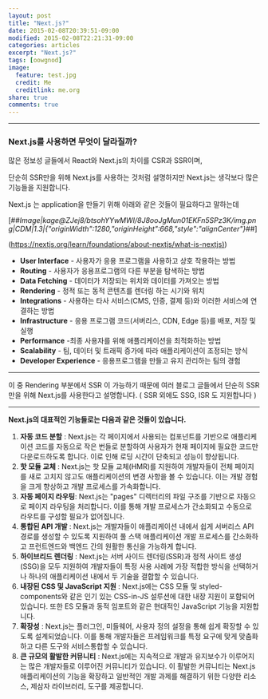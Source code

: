 ```yaml
---
layout: post
title: "Next.js?"
date: 2015-02-08T20:39:51-09:00
modified: 2015-02-08T22:21:31-09:00
categories: articles
excerpt: "Next.js?"
tags: [oowgnod]
image:
  feature: test.jpg
  credit: Me
  creditlink: me.org
share: true
comments: true
---
```


---

### Next.js를 사용하면 무엇이 달라질까?

많은 정보성 글들에서 React와 Next.js의 차이를 CSR과 SSR이며,

단순히 SSR만을 위해 Next.js를 사용하는 것처럼 설명하지만 Next.js는 생각보다 많은 기능들을 지원합니다.

Next.js 는 application을 만들기 위해 아래와 같은 것들이 필요하다고 말하는데

[##_Image|kage@ZJej8/btsohYYwMWI/8J8ooJgMun01EKFn5SPz3K/img.png|CDM|1.3|{"originWidth":1280,"originHeight":668,"style":"alignCenter"}_##]

([https://nextjs.org/learn/foundations/about-nextjs/what-is-nextjs)](https://nextjs.org/learn/foundations/about-nextjs/what-is-nextjs))

-   **User Interface** - 사용자가 응용 프로그램을 사용하고 상호 작용하는 방법
-   **Routing** - 사용자가 응용프로그램의 다른 부분을 탐색하는 방법
-   **Data Fetching** - 데이터가 저장되는 위치와 데이터를 가져오는 방법
-   **Rendering** - 정적 또는 동적 콘텐츠를 렌더링 하는 시기와 위치
-   **Integrations** - 사용하는 타사 서비스(CMS, 인증, 결제 등)와 이러한 서비스에 연결하는 방법
-   **Infrastructure** - 응용 프로그램 코드(서버리스, CDN, Edge 등)를 배포, 저장 및 실행
-   **Performance** -최종 사용자를 위해 애플리케이션을 최적화하는 방법
-   **Scalability** - 팀, 데이터 및 트래픽 증가에 따라 애플리케이션이 조정되는 방식
-   **Developer Experience** - 응용프로그램을 만들고 유지 관리하는 팀의 경험

---

이 중 Rendering 부분에서 SSR 이 가능하기 때문에 여러 블로그 글들에서 단순히 SSR 만을 위해 Next.js를 사용한다고 설명합니다. ( SSR 외에도 SSG, ISR 도 지원합니다 )

---

**Next.js의 대표적인 기능들로는 다음과 같은 것들이 있습니다.**

1.  **자동 코드 분할** : Next.js는 각 페이지에서 사용되는 컴포넌트를 기반으로 애플리케이션 코드를 자동으로 작은 번들로 분할하여 사용자가 현재 페이지에 필요한 코드만 다운로드하도록 합니다. 이로 인해 로딩 시간이 단축되고 성능이 향상됩니다.
2.  **핫 모듈 교체** : Next.js는 핫 모듈 교체(HMR)를 지원하여 개발자들이 전체 페이지를 새로 고치지 않고도 애플리케이션의 변경 사항을 볼 수 있습니다. 이는 개발 경험을 크게 향상하고 개발 프로세스를 가속화합니다.
3.  **자동 페이지 라우팅**: Next.js는 "pages" 디렉터리의 파일 구조를 기반으로 자동으로 페이지 라우팅을 처리합니다. 이를 통해 개발 프로세스가 간소화되고 수동으로 라우트를 구성할 필요가 없어집니다.
4.  **통합된 API 개발** : Next.js는 개발자들이 애플리케이션 내에서 쉽게 서버리스 API 경로를 생성할 수 있도록 지원하여 풀 스택 애플리케이션 개발 프로세스를 간소화하고 프런트엔드와 백엔드 간의 원활한 통신을 가능하게 합니다.
5.  **하이브리드 렌더링** : Next.js는 서버 사이드 렌더링(SSR)과 정적 사이트 생성(SSG)을 모두 지원하여 개발자들이 특정 사용 사례에 가장 적합한 방식을 선택하거나 하나의 애플리케이션 내에서 두 기술을 결합할 수 있습니다.
6.  **내장된 CSS 및 JavaScript 지원** : Next.js에는 CSS 모듈 및 styled-components와 같은 인기 있는 CSS-in-JS 설루션에 대한 내장 지원이 포함되어 있습니다. 또한 ES 모듈과 동적 임포트와 같은 현대적인 JavaScript 기능을 지원합니다.
7.  **확장성** : Next.js는 플러그인, 미들웨어, 사용자 정의 설정을 통해 쉽게 확장할 수 있도록 설계되었습니다. 이를 통해 개발자들은 프레임워크를 특정 요구에 맞게 맞춤화하고 다른 도구와 서비스통합할 수 있습니다.
8.  **큰 규모의 활발한 커뮤니티** : Next.js에는 지속적으로 개발과 유지보수가 이루어지는 많은 개발자들로 이루어진 커뮤니티가 있습니다. 이 활발한 커뮤니티는 Next.js 애플리케이션의 기능을 확장하고 일반적인 개발 과제를 해결하기 위한 다양한 리소스, 제삼자 라이브러리, 도구를 제공합니다.
